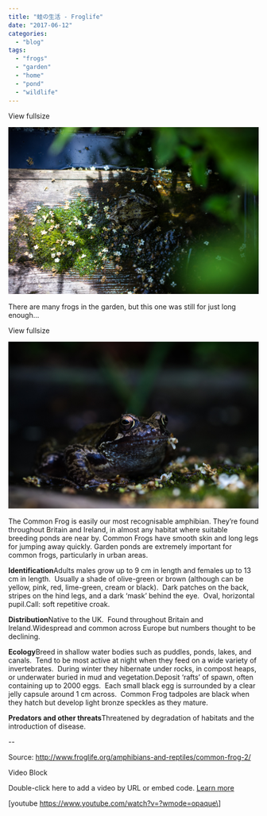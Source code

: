 ```yaml
---
title: "蛙の生活 - Froglife"
date: "2017-06-12"
categories: 
  - "blog"
tags: 
  - "frogs"
  - "garden"
  - "home"
  - "pond"
  - "wildlife"
---
```


View fullsize

![](/assets/images/51f3d-image-asset.jpeg)

There are many frogs in the garden, but this one was still for just long enough...

View fullsize

![](/assets/images/27ba8-image-asset.jpeg)

The Common Frog is easily our most recognisable amphibian. They’re found throughout Britain and Ireland, in almost any habitat where suitable breeding ponds are near by. Common Frogs have smooth skin and long legs for jumping away quickly. Garden ponds are extremely important for common frogs, particularly in urban areas.

**Identification**Adults males grow up to 9 cm in length and females up to 13 cm in length.  Usually a shade of olive-green or brown (although can be yellow, pink, red, lime-green, cream or black).  Dark patches on the back, stripes on the hind legs, and a dark ‘mask’ behind the eye.  Oval, horizontal pupil.Call: soft repetitive croak.

**Distribution**Native to the UK.  Found throughout Britain and Ireland.Widespread and common across Europe but numbers thought to be declining.

**Ecology**Breed in shallow water bodies such as puddles, ponds, lakes, and canals.  Tend to be most active at night when they feed on a wide variety of invertebrates.  During winter they hibernate under rocks, in compost heaps, or underwater buried in mud and vegetation.Deposit ‘rafts’ of spawn, often containing up to 2000 eggs.  Each small black egg is surrounded by a clear jelly capsule around 1 cm across.  Common Frog tadpoles are black when they hatch but develop light bronze speckles as they mature.

**Predators and other threats**Threatened by degradation of habitats and the introduction of disease.

\--

Source: http://www.froglife.org/amphibians-and-reptiles/common-frog-2/

Video Block

Double-click here to add a video by URL or embed code. [Learn more](https://support.squarespace.com/hc/articles/206544187)

\[youtube https://www.youtube.com/watch?v=?wmode=opaque\]
